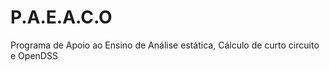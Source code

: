# P.A.E.A.C.O
 Programa de Apoio ao Ensino de Análise estática, Cálculo de curto circuito e OpenDSS

